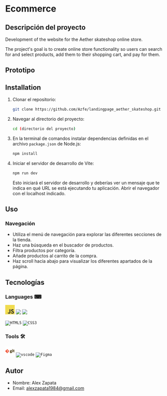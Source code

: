 # Ecommerce

## Descripción del proyecto

Development of the website for the Aether skateshop online store.

The project's goal is to create online store functionality so users can search for and select products, add them to their shopping cart, and pay for them.

## Prototipo

## Installation

1. Clonar el repositorio:

    ```bash
    git clone https://github.com/Azfe/landingpage_aether_skateshop.git
    ```

2. Navegar al directorio del proyecto:

    ```bash
    cd (directorio del proyecto)
    ```

3. En la terminal de comandos instalar dependencias definidas en el archivo `package.json` de Node.js:

    ```bash
    npm install
    ```

4. Iniciar el servidor de desarrollo de Vite:

    ```bash
    npm run dev
    ```

    Esto iniciará el servidor de desarrollo y deberías ver un mensaje que te indica en qué URL se está ejecutando tu aplicación.
    Abrir el navegador con el localhost indicado.

## Uso

### Navegación

- Utiliza el menú de navegación para explorar las diferentes secciones de la tienda.
- Haz una búsqueda en el buscador de productos.
- Filtra productos por categoría.
- Añade productos al carrito de la compra.
- Haz scroll hacia abajo para visualizar los diferentes apartados de la página.

## Tecnologías

### Languages ⌨

<code><img height="30" src="https://raw.githubusercontent.com/github/explore/80688e429a7d4ef2fca1e82350fe8e3517d3494d/topics/javascript/javascript.png"></code>
<code><img height="30" src="https://encrypted-tbn0.gstatic.com/images?q=tbn:ANd9GcSqh8cEQwGnjkf79dSQJUtvmG0Qpu3ImK5wdei28k4nweGIVXLFzHwyGd8ep6I7_VaALPU&usqp=CAU"></code>
<code><img height="30" src="https://adware-technologies.s3.amazonaws.com/uploads/technology/thumbnail/31/tailwind.png"></code>

<code><img src="https://upload.wikimedia.org/wikipedia/commons/thumb/6/61/HTML5_logo_and_wordmark.svg/768px-HTML5_logo_and_wordmark.svg.png" alt="HTML5" width="30"></code>
<code><img src="https://cdn-icons-png.flaticon.com/512/919/919826.png" alt="CSS3" width="30"></code>

### Tools 🛠️

<code><img height="30" src="https://raw.githubusercontent.com/github/explore/80688e429a7d4ef2fca1e82350fe8e3517d3494d/topics/git/git.png"></code>
<code><img height="30" src="https://upload.wikimedia.org/wikipedia/commons/thumb/2/2d/Visual_Studio_Code_1.18_icon.svg/1200px-Visual_Studio_Code_1.18_icon.svg.png" alt="vscode"></code>
<code><img height="30" src="https://static-00.iconduck.com/assets.00/apps-figma-icon-1024x1024-cb4t8vyj.png" alt="Figma"></code>

## Autor

- Nombre: Alex Zapata
- Email: <alexzapata1984@gmail.com>
